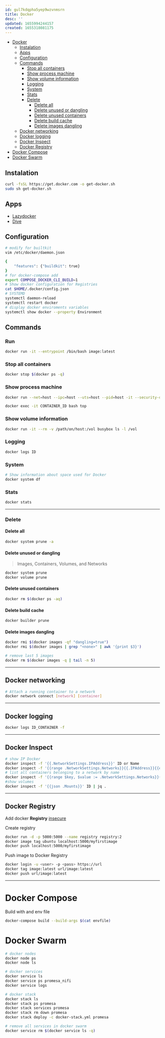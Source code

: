 ```yaml
---
id: gul7kdqpha5yep9wzvnmsrn
title: Docker
desc: ''
updated: 1655994244157
created: 1655318081175
---
```


- [Docker](#docker)
  - [Instalation](#instalation)
  - [Apps](#apps)
  - [Configuration](#configuration)
  - [Commands](#commands)
    - [Stop all containers](#stop-all-containers)
    - [Show process machine](#show-process-machine)
    - [Show volume information](#show-volume-information)
    - [Logging](#logging)
    - [System](#system)
    - [Stats](#stats)
    - [Delete](#delete)
      - [Delete all](#delete-all)
      - [Delete unused or dangling](#delete-unused-or-dangling)
      - [Delete unused containers](#delete-unused-containers)
      - [Delete build cache](#delete-build-cache)
      - [Delete images dangling](#delete-images-dangling)
  - [Docker networking](#docker-networking)
  - [Docker logging](#docker-logging)
  - [Docker Inspect](#docker-inspect)
  - [Docker Registry](#docker-registry)
- [Docker Compose](#docker-compose)
- [Docker Swarm](#docker-swarm)

## Instalation

```bash
curl -fsSL https://get.docker.com -o get-docker.sh
sudo sh get-docker.sh
```

## Apps

- [Lazydocker](https://github.com/jesseduffield/lazydocker)
- [Dive](https://github.com/wagoodman/dive)

## Configuration

```bash
# modify for builtkit
vim /etc/docker/daemon.json

{
    "features": {"buildkit": true}
}
# for docker-compose add
export COMPOSE_DOCKER_CLI_BUILD=1
# Show docker configuration for Registries
cat $HOME/.docker/config.json
# SYSTEMD
systemctl daemon-reload
systemctl restart docker
# display docker enviroments variables
systemctl show docker --property Environment
```

## Commands

### Run

```bash
docker run -it --entrypoint /bin/bash image:latest
```

### Stop all containers

```bash
docker stop $(docker ps -q)
```

### Show process machine

```bash
docker run --net=host --ipc=host --uts=host --pid=host -it --security-opt=seccomp=unconfined --privileged ubuntu top

docker exec -it CONTAINER_ID bash top
```

### Show volume information

```bash
docker run -it --rm -v /path/on/host:/vol busybox ls -l /vol
```

### Logging

```bash
docker logs ID
```

### System 

```bash
# Show information about space used for Docker
docker system df
```

### Stats

```bash
docker stats
```

---

### Delete

#### Delete all

```bash
docker system prune -a
```

#### Delete unused or dangling

> Images, Containers, Volumes, and Networks

```bash
docker system prune
docker volume prune
```

#### Delete unused containers

```bash
docker rm $(docker ps -aq)
```

#### Delete build cache

```bash
docker builder prune
```

#### Delete images dangling

```bash
docker rmi $(docker images -qf "dangling=true")
docker rmi $(docker images | grep "<none>" | awk '{print $3}')

# remove last 5 images
docker rm $(docker images -q | tail -n 5)
```
---

## Docker networking

```bash
# Attach a running container to a network
docker network connect [network] [container]
```

---

## Docker logging

```bash
docker logs ID_CONTAINER -f
```

---

## Docker Inspect

```bash
# show IP Docker
docker inspect -f '{{.NetworkSettings.IPAddress}}' ID or Name
docker inspect -f '{{range .NetworkSettings.Networks}}{{.IPAddress}}{{end}}' ID or Name
# list all containers belonging to a network by name
docker inspect -f '{{range $key, $value := .NetworkSettings.Networks}}{{$key}} {{end}}' ID or Name
#show volumes
docker inspect -f '{{json .Mounts}}' ID | jq .
```

---

## Docker Registry

Add docker **Registry** [insecure](https://docs.docker.com/registry/insecure/)

Create registry

```bash
docker run -d -p 5000:5000 --name registry registry:2
docker image tag ubuntu localhost:5000/myfirstimage
docker push localhost:5000/myfirstimage
```

Push image to Docker Registry

```bash
docker login -u <user> -p <pass> https://url
docker tag image:latest url/image:latest
docker push url/image:latest
```

---

# Docker Compose

Build with and env file

```bash
docker-compose build --build-args $(cat envfile)
```

# Docker Swarm

```bash
# docker nodes 
docker node ps
docker node ls

# docker services
docker service ls
docker service ps promesa_nifi
docker service logs 

# docker stack
docker stack ls
docker stack ps promesa
docker stack services promesa
docker stack rm down promesa
docker stack deploy -c docker-stack.yml promesa

# remove all services in docker swarm
docker service rm $(docker service ls -q)
```

